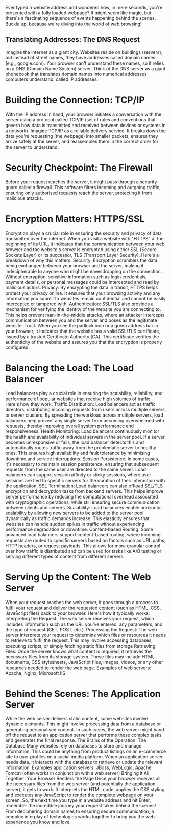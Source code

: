 Ever typed a website address and wondered how, in mere seconds, you're presented with a fully loaded webpage? It might seem like magic, but there's a fascinating sequence of events happening behind the scenes. Buckle up, because we're diving into the world of web browsing!

## Translating Addresses: The DNS Request

Imagine the internet as a giant city. Websites reside on buildings (servers), but instead of street names, they have addresses called domain names (e.g., google.com). Your browser can't understand these names, so it relies on a DNS (Domain Name System) server. Think of the DNS server as a giant phonebook that translates domain names into numerical addresses computers understand, called IP addresses.

# Building the Connection: TCP/IP

With the IP address in hand, your browser initiates a conversation with the server using a protocol called TCP/IP  (set of rules and conventions that govern how data is transmitted and received between devices or systems in a network). Imagine TCP/IP as a reliable delivery service. It breaks down the data you're requesting (the webpage) into smaller packets, ensures they arrive safely at the server, and reassembles them in the correct order for the server to understand.

# Security Checkpoint: The Firewall

Before your request reaches the server, it might pass through a security guard called a firewall. This software filters incoming and outgoing traffic, ensuring only authorised requests reach the server, protecting it from malicious attacks.

# Encryption Matters: HTTPS/SSL

Encryption plays a crucial role in ensuring the security and privacy of data transmitted over the internet. When you visit a website with "HTTPS" at the beginning of its URL, it indicates that the communication between your web browser and the website's server is encrypted using either SSL (Secure Sockets Layer) or its successor, TLS (Transport Layer Security). Here's a breakdown of why this matters:
Security:  Encryption scrambles the data being exchanged between your browser and the server, making it indecipherable to anyone who might be eavesdropping on the connection. Without encryption, sensitive information such as login credentials, payment details, or personal messages could be intercepted and read by malicious actors.
Privacy:  By encrypting the data in transit, HTTPS helps protect your privacy online. It ensures that your browsing activity and any information you submit to websites remain confidential and cannot be easily intercepted or tampered with.
Authentication:  SSL/TLS also provides a mechanism for verifying the identity of the website you are connecting to. This helps prevent man-in-the-middle attacks, where an attacker intercepts communication between you and the server and poses as the legitimate website.
Trust:  When you see the padlock icon or a green address bar in your browser, it indicates that the website has a valid SSL/TLS certificate, issued by a trusted Certificate Authority (CA). This certificate verifies the authenticity of the website and assures you that the encryption is properly configured.

# Balancing the Load: The Load Balancer

Load balancers play a crucial role in ensuring the scalability, reliability, and performance of popular websites that receive high volumes of traffic. Here's how they work:
Traffic Distribution: Load balancers act as traffic directors, distributing incoming requests from users across multiple servers or server clusters. By spreading the workload across multiple servers, load balancers help prevent any single server from becoming overwhelmed with requests, thereby improving overall system performance and responsiveness.
Health Monitoring: Load balancers continuously monitor the health and availability of individual servers in the server pool. If a server becomes unresponsive or fails, the load balancer detects this and automatically routes traffic away from the problematic server to healthy ones. This ensures high availability and fault tolerance by minimising downtime and service interruptions.
Session Persistence: In some cases, it's necessary to maintain session persistence, ensuring that subsequent requests from the same user are directed to the same server. Load balancers can support session affinity or sticky sessions, where user sessions are tied to specific servers for the duration of their interaction with the application.
SSL Termination: Load balancers can also offload SSL/TLS encryption and decryption tasks from backend servers. This helps improve server performance by reducing the computational overhead associated with cryptographic operations, while still ensuring secure communication between clients and servers.
Scalability: Load balancers enable horizontal scalability by allowing new servers to be added to the server pool dynamically as traffic demands increase. This elasticity ensures that websites can handle sudden spikes in traffic without experiencing performance degradation or downtime.
Content-based Routing: Some advanced load balancers support content-based routing, where incoming requests are routed to specific servers based on factors such as URL paths, HTTP headers, or request payloads. This allows for more granular control over how traffic is distributed and can be used for tasks like A/B testing or serving different types of content from different servers.
# Serving Up the Content: The Web Server

When your request reaches the web server, it goes through a process to fulfil your request and deliver the requested content (such as HTML, CSS, JavaScript files) back to your browser. Here's how it typically works:
Interpreting the Request: The web server receives your request, which includes information such as the URL you've entered, any parameters, and the type of request (GET, POST, etc.).
Processing the Request: The web server interprets your request to determine which files or resources it needs to retrieve to fulfil the request. This may involve accessing databases, executing scripts, or simply fetching static files from storage
Retrieving Files: Once the server knows what content is required, it retrieves the necessary files from its storage system. These files may include HTML documents, CSS stylesheets, JavaScript files, images, videos, or any other resources needed to render the web page.
Examples of web servers: Apache, Nginx, Microsoft IIS

# Behind the Scenes: The Application Server

While the web server delivers static content, some websites involve dynamic elements. This might involve processing data from a database or generating personalised content. In such cases, the web server might hand off the request to an application server that performs these complex tasks and generates the final response.
The Brains of the Operation: The Database
Many websites rely on databases to store and manage information. This could be anything from product listings on an e-commerce site to user profiles on a social media platform. When an application server needs data, it interacts with the database to retrieve or update the relevant information.
Examples application servers: JBoss, WebLogic, Apache Tomcat (often works in conjunction with a web server)
Bringing it All Together: Your Browser Renders the Page
Once your browser receives all the necessary files from the web server (and potentially the application server), it gets to work. It interprets the HTML code, applies the CSS styling, and executes any JavaScript to render the complete webpage on your screen.
So, the next time you type in a website address and hit Enter, remember the incredible journey your request takes behind the scenes! From deciphering domain names to ensuring secure communication, a complex interplay of technologies works together to bring you the web experience you know and love.
